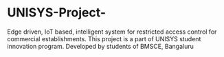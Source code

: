 # UNISYS-Project-
Edge driven, IoT based, intelligent system for restricted access control for commercial establishments. This project is a part of UNISYS student innovation program. Developed by students of BMSCE, Bangaluru
